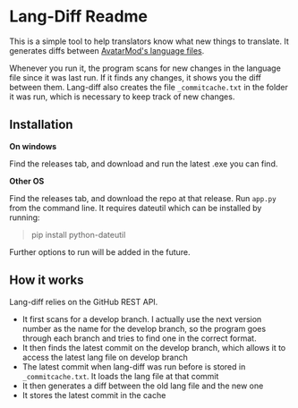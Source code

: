 Lang-Diff Readme
================

This is a simple tool to help translators know what new things to translate. It generates diffs between [AvatarMod's language files](https://github.com/CrowsOfWar/AvatarMod/blob/master/src/main/resources/assets/avatarmod/lang/en_US.lang).

Whenever you run it, the program scans for new changes in the language file since it was last run. If it finds any changes, it shows you the diff between them. Lang-diff also creates the file `_commitcache.txt` in the folder it was run, which is necessary to keep track of new changes.

Installation
------------

**On windows**

Find the releases tab, and download and run the latest .exe you can find.

**Other OS**

Find the releases tab, and download the repo at that release. Run `app.py` from the command line. It requires dateutil which can be installed by running:

> pip install python-dateutil

Further options to run will be added in the future.

How it works
------------

Lang-diff relies on the GitHub REST API.

* It first scans for a develop branch. I actually use the next version number as the name for the develop branch, so the program goes through each branch and tries to find one in the correct format. 
* It then finds the latest commit on the develop branch, which allows it to access the latest lang file on develop branch
* The latest commit when lang-diff was run before is stored in `_commitcache.txt`. It loads the lang file at that commit
* It then generates a diff between the old lang file and the new one
* It stores the latest commit in the cache
